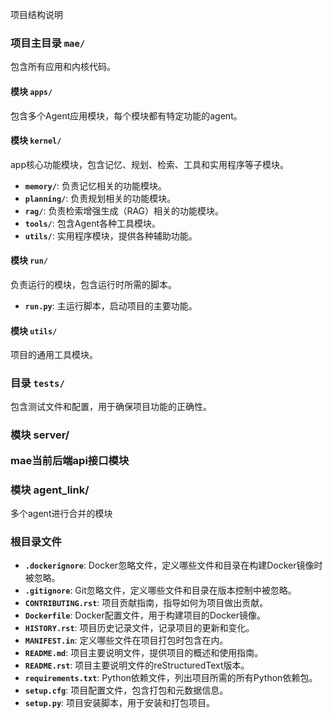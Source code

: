 项目结构说明

### 项目主目录 `mae/`
包含所有应用和内核代码。

#### 模块 `apps/`
包含多个Agent应用模块，每个模块都有特定功能的agent。

#### 模块 `kernel/`
app核心功能模块，包含记忆、规划、检索、工具和实用程序等子模块。
- **`memory/`**: 负责记忆相关的功能模块。
- **`planning/`**: 负责规划相关的功能模块。
- **`rag/`**: 负责检索增强生成（RAG）相关的功能模块。
- **`tools/`**: 包含Agent各种工具模块。
- **`utils/`**: 实用程序模块，提供各种辅助功能。

#### 模块 `run/`
负责运行的模块，包含运行时所需的脚本。
- **`run.py`**: 主运行脚本，启动项目的主要功能。

#### 模块 `utils/`
项目的通用工具模块。

### 目录 `tests/`
包含测试文件和配置，用于确保项目功能的正确性。



<h3>模块 server/

mae当前后端api接口模块



###  模块 agent_link/

多个agent进行合并的模块



### 根目录文件
- **`.dockerignore`**: Docker忽略文件，定义哪些文件和目录在构建Docker镜像时被忽略。
- **`.gitignore`**: Git忽略文件，定义哪些文件和目录在版本控制中被忽略。
- **`CONTRIBUTING.rst`**: 项目贡献指南，指导如何为项目做出贡献。
- **`Dockerfile`**: Docker配置文件，用于构建项目的Docker镜像。
- **`HISTORY.rst`**: 项目历史记录文件，记录项目的更新和变化。
- **`MANIFEST.in`**: 定义哪些文件在项目打包时包含在内。
- **`README.md`**: 项目主要说明文件，提供项目的概述和使用指南。
- **`README.rst`**: 项目主要说明文件的reStructuredText版本。
- **`requirements.txt`**: Python依赖文件，列出项目所需的所有Python依赖包。
- **`setup.cfg`**: 项目配置文件，包含打包和元数据信息。
- **`setup.py`**: 项目安装脚本，用于安装和打包项目。



